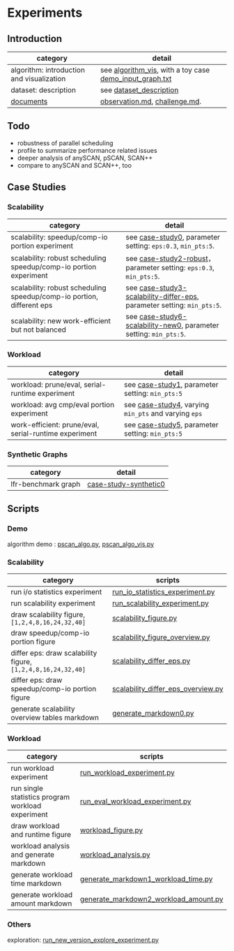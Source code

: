# Experiments

## Introduction 

category | detail
--- | ---
algorithm: introduction and visualization | see [algorithm_vis](algorithm_vis), with a toy case [demo_input_graph.txt](algorithm_vis/demo_input_graph.txt)
dataset: description | see [dataset_description](dataset_description/ReadMe.md)
[documents](documents) | [observation.md](documents/observation.md), [challenge.md](documents/challenge.md).

## Todo

* robustness of parallel scheduling
* profile to summarize performance related issues
* deeper analysis of anySCAN, pSCAN, SCAN++ 
* compare to anySCAN and SCAN++, too 

## Case Studies

### Scalability

category | detail
--- | ---
scalability: speedup/comp-io portion experiment | see [case-study0](case_studies/figures-case-study0), parameter setting: `eps:0.3`, `min_pts:5`.
scalability: robust scheduling speedup/comp-io portion experiment | see [case-study2-robust](case_studies/figures-case-study2-robust)， parameter setting: `eps:0.3`, `min_pts:5`.
scalability: robust scheduling speedup/comp-io portion, different eps | see [case-study3-scalability-differ-eps](case_studies/figures-case-study3-scalability-differ-eps), parameter setting: `min_pts:5`.
scalability: new work-efficient but not balanced | see [case-study6-scalability-new0](case_studies/figures-case-study6-scalability-new0), parameter setting: `min_pts:5`.

### Workload

category | detail
--- | ---
workload: prune/eval, serial-runtime experiment | see [case-study1](case_studies/figures-case-study1), parameter setting: `min_pts:5`
workload: avg cmp/eval portion experiment | see [case-study4](case_studies/case-study4-workload), varying `min_pts` and varying `eps`
work-efficient: prune/eval, serial-runtime experiment | see [case-study5](case_studies/figures-case-study5-workload-efficient), parameter setting: `min_pts:5`

### Synthetic Graphs

category | detail
--- | ---
lfr-benchmark graph | [case-study-synthetic0](case_studies/case-study-synthetic0)

## Scripts

### Demo

algorithm demo : [pscan_algo.py](algorithm_vis/pscan_algo.py), [pscan_algo_vis.py](algorithm_vis/pscan_algo_vis.py)

### Scalability 

category | scripts
--- | ---
run i/o statistics experiment | [run_io_statistics_experiment.py](run_io_statistics_experiment.py)
run scalability experiment | [run_scalability_experiment.py](run_scalability_experiment.py)
draw scalability figure, `[1,2,4,8,16,24,32,40]`| [scalability_figure.py](scalability_figure.py)
draw speedup/comp-io portion figure | [scalability_figure_overview.py](scalability_figure_overview.py)
differ eps: draw scalability figure, `[1,2,4,8,16,24,32,40]` | [scalability_differ_eps.py](scalability_differ_eps.py)
differ eps: draw speedup/comp-io portion figure | [scalability_differ_eps_overview.py](scalability_differ_eps_overview.py)
generate scalability overview tables markdown |  [generate_markdown0.py](playground/generate_markdown0.py)

### Workload

category | scripts
--- | ---
run workload experiment | [run_workload_experiment.py](run_workload_experiment.py)
run single statistics program workload experiment | [run_eval_workload_experiment.py](run_eval_workload_experiment.py)
draw workload and runtime figure | [workload_figure.py](workload_figure.py)
workload analysis and generate markdown | [workload_analysis.py](workload_analysis.py)
generate workload time markdown | [generate_markdown1_workload_time.py](playground/generate_markdown1_workload_time.py)
generate workload amount markdown | [generate_markdown2_workload_amount.py](playground/generate_markdown2_workload_amount.py)

### Others

exploration: [run_new_version_explore_experiment.py](run_new_version_explore_experiment.py)